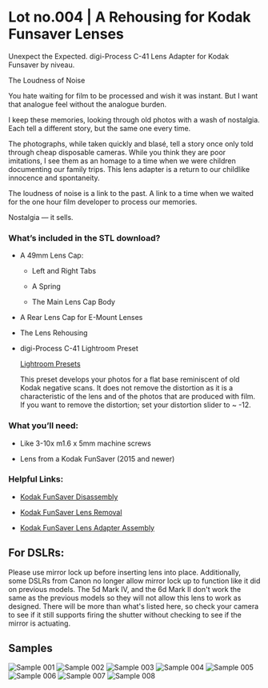 # Lot no.004 | A Rehousing for Kodak Funsaver Lenses

Unexpect the Expected. digi-Process C-41 Lens Adapter for Kodak Funsaver by niveau.

The Loudness of Noise

You hate waiting for film to be processed and wish it was instant. But I want that analogue feel without the analogue burden.

I keep these memories, looking through old photos with a wash of nostalgia. Each tell a different story, but the same one every time.

The photographs, while taken quickly and blasé, tell a story once only told through cheap disposable cameras. While you think they are poor imitations, I see them as an homage to a time when we were children documenting our family trips. This lens adapter is a return to our childlike innocence and spontaneity.

The loudness of noise is a link to the past. A link to a time when we waited for the one hour film developer to process our memories.

Nostalgia — it sells.

### What’s included in the STL download?
    
- A 49mm Lens Cap:

  - Left and Right Tabs

  - A Spring

  - The Main Lens Cap Body

- A Rear Lens Cap for E-Mount Lenses

- The Lens Rehousing

- digi-Process C-41 Lightroom Preset

    [Lightroom Presets](https://github.com/Archive-663/lightroomPresets)

    This preset develops your photos for a flat base reminiscent of old Kodak negative scans. It does not remove the distortion as it is a characteristic of the lens and of the photos that are produced with film. If you want to remove the distortion; set your distortion slider to ~ -12.

### What you’ll need:

- Like 3-10x m1.6 x 5mm machine screws

- Lens from a Kodak FunSaver (2015 and newer)

### Helpful Links:

- [Kodak FunSaver Disassembly](https://www.youtube.com/watch?v=eMyq5sUIDkU)

- [Kodak FunSaver Lens Removal](https://www.youtube.com/watch?v=mniP1P2PrpM)

- [Kodak FunSaver Lens Adapter Assembly](https://www.youtube.com/watch?v=7Ed5-oDCAb8)

## For DSLRs:

Please use mirror lock up before inserting lens into place. Additionally, some DSLRs from Canon no longer allow mirror lock up to function like it did on previous models. The 5d Mark IV, and the 6d Mark II don't work the same as the previous models so they will not allow this lens to work as designed. There will be more than what's listed here, so check your camera to see if it still supports firing the shutter without checking to see if the mirror is actuating. 

## Samples

![Sample 001](https://github.com/Archive-663/kodakFunsaver/blob/main/SAMPLE/_MG_1422.jpg)
![Sample 002](https://github.com/Archive-663/kodakFunsaver/blob/main/SAMPLE/_MG_1448.jpg)
![Sample 003](https://github.com/Archive-663/kodakFunsaver/blob/main/SAMPLE/_MG_1449.jpg)
![Sample 004](https://github.com/Archive-663/kodakFunsaver/blob/main/SAMPLE/_MG_1454.jpg)
![Sample 005](https://github.com/Archive-663/kodakFunsaver/blob/main/SAMPLE/_MG_1456.jpg)
![Sample 006](https://github.com/Archive-663/kodakFunsaver/blob/main/SAMPLE/_MG_1465.jpg)
![Sample 007](https://github.com/Archive-663/kodakFunsaver/blob/main/SAMPLE/_MG_1472.jpg)
![Sample 008](https://github.com/Archive-663/kodakFunsaver/blob/main/SAMPLE/_MG_1477.jpg)
